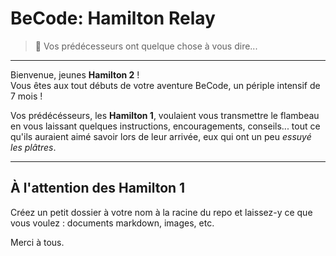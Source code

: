 # BeCode: Hamilton Relay

> 💬 Vos prédécesseurs ont quelque chose à vous dire...

* * *

Bienvenue, jeunes **Hamilton 2** !  
Vous êtes aux tout débuts de votre aventure BeCode, un périple intensif de 7 mois !

Vos prédécésseurs, les **Hamilton 1**, voulaient vous transmettre le flambeau en vous laissant quelques instructions, encouragements, conseils... tout ce qu'ils auraient aimé savoir lors de leur arrivée, eux qui ont un peu _essuyé les plâtres_.

* * *

## À l'attention des Hamilton 1

Créez un petit dossier à votre nom à la racine du repo et laissez-y ce que vous voulez : documents markdown, images, etc.

Merci à tous.

